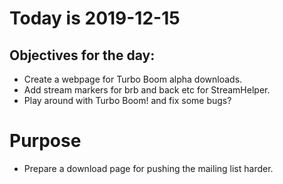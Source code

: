 # Today is 2019-12-15

## Objectives for the day:

- Create a webpage for Turbo Boom alpha downloads.
- Add stream markers for brb and back etc for StreamHelper.
- Play around with Turbo Boom! and fix some bugs?

# Purpose

- Prepare a download page for pushing the mailing list harder.
